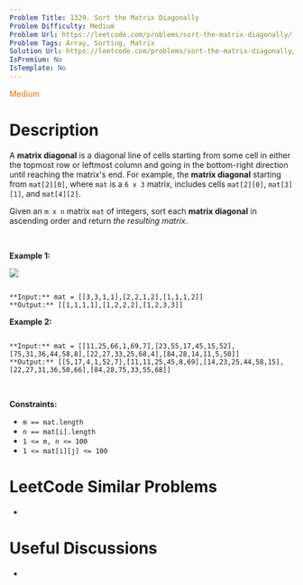 ```yaml
---
Problem Title: 1329. Sort the Matrix Diagonally
Problem Difficulty: Medium
Problem Url: https://leetcode.com/problems/sort-the-matrix-diagonally/
Problem Tags: Array, Sorting, Matrix
Solution Url: https://leetcode.com/problems/sort-the-matrix-diagonally/solution/
IsPremium: No
IsTemplate: No
---
```


<span style="color: rgb(239, 108, 0);">Medium</span>

# Description

A **matrix diagonal** is a diagonal line of cells starting from some cell in either the topmost row or leftmost column and going in the bottom-right direction until reaching the matrix's end. For example, the **matrix diagonal** starting from `mat[2][0]`, where `mat` is a `6 x 3` matrix, includes cells `mat[2][0]`, `mat[3][1]`, and `mat[4][2]`.


Given an `m x n` matrix `mat` of integers, sort each **matrix diagonal** in ascending order and return *the resulting matrix*.


 


**Example 1:**


![](https://assets.leetcode.com/uploads/2020/01/21/1482_example_1_2.png)

```

**Input:** mat = [[3,3,1,1],[2,2,1,2],[1,1,1,2]]
**Output:** [[1,1,1,1],[1,2,2,2],[1,2,3,3]]

```

**Example 2:**



```

**Input:** mat = [[11,25,66,1,69,7],[23,55,17,45,15,52],[75,31,36,44,58,8],[22,27,33,25,68,4],[84,28,14,11,5,50]]
**Output:** [[5,17,4,1,52,7],[11,11,25,45,8,69],[14,23,25,44,58,15],[22,27,31,36,50,66],[84,28,75,33,55,68]]

```

 


**Constraints:**


* `m == mat.length`
* `n == mat[i].length`
* `1 <= m, n <= 100`
* `1 <= mat[i][j] <= 100`




# LeetCode Similar Problems

- []()

# Useful Discussions

- []()

